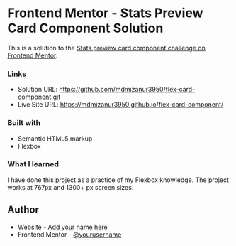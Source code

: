# Frontend Mentor - Stats Preview Card Component Solution

This is a solution to the [Stats preview card component challenge on Frontend Mentor](https://www.frontendmentor.io/challenges/stats-preview-card-component-8JqbgoU62). 

### Links

- Solution URL: https://github.com/mdmizanur3950/flex-card-component.git
- Live Site URL: https://mdmizanur3950.github.io/flex-card-component/



### Built with

- Semantic HTML5 markup
- Flexbox

### What I learned

I have done this project as a practice of my Flexbox knowledge. The project works at 767px and 1300+ px screen sizes.

## Author

- Website - [Add your name here](https://www.mdmizanurrahman.com/)
- Frontend Mentor - [@yourusername](https://www.frontendmentor.io/profile/mdmizanur3950)
